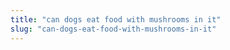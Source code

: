 ```yaml
---
title: "can dogs eat food with mushrooms in it"
slug: "can-dogs-eat-food-with-mushrooms-in-it"
---
```


